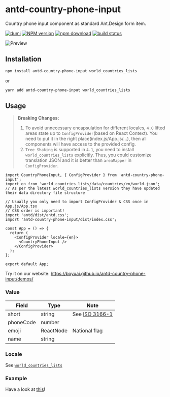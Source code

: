 # antd-country-phone-input

Country phone input component as standard Ant.Design form item.

[![dumi][dumi-image]][dumi-url] [![NPM version][npm-image]][npm-url] [![npm download][download-image]][download-url] [![build status][github-actions-image]][github-actions-url]

[dumi-image]: https://img.shields.io/badge/docs%20by-dumi-blue?style=flat-square
[dumi-url]: https://github.com/umijs/dumi
[npm-image]: https://img.shields.io/npm/v/antd-country-phone-input.svg?style=flat-square
[npm-url]: https://npmjs.org/package/antd-country-phone-input
[download-image]: https://img.shields.io/npm/dm/antd-country-phone-input.svg?style=flat-square
[download-url]: https://npmjs.org/package/antd-country-phone-input
[github-actions-image]: https://github.com/boyuai/antd-country-phone-input/workflows/CI/badge.svg
[github-actions-url]: https://github.com/boyuai/antd-country-phone-input/actions

![Preview](https://staticcdn.boyuai.com/user-assets/6074/DvBU2V96oXmxMQ45rrnKUb/2021416-171631.png!png)

## Installation

```bash
npm install antd-country-phone-input world_countries_lists
```
or
```bash
yarn add antd-country-phone-input world_countries_lists
```

## Usage

> **Breaking Changes:**
> 1. To avoid unnecessary encapsulation for different locales, `4.0` lifted areas state up to `ConfigProvider`(based on React Context). You need to put it in the right place(index.js/App.js/...), then all components will have access to the provided config.
> 2. `Tree Shaking` is supported in `4.1`, you need to install `world_countries_lists` explicitly. Thus, you could customize translation JSON and it is better than `areaMapper` in `ConfigProvider`.

```tsx | pure
import CountryPhoneInput, { ConfigProvider } from 'antd-country-phone-input';
import en from 'world_countries_lists/data/countries/en/world.json'; // As per the latest world_countries_lists version they have updated their data directory file structure

// Usually you only need to import ConfigProvider & CSS once in App.js/App.tsx
// CSS order is important!
import 'antd/dist/antd.css';
import 'antd-country-phone-input/dist/index.css';

const App = () => {
  return (
    <ConfigProvider locale={en}>
      <CountryPhoneInput />
    </ConfigProvider>
  );
};

export default App;
```

Try it on our website: https://boyuai.github.io/antd-country-phone-input/demos/

### Value

| Field | Type | Note |
| --- | ---- | --- |
| short | string | See [ISO 3166-1](https://en.wikipedia.org/wiki/ISO_3166-1_alpha-2)
| phoneCode | number |
| emoji | ReactNode | National flag
| name | string |

### Locale

See [`world_countries_lists`](https://github.com/stefangabos/world_countries)

### Example

Have a look at [this](https://github.com/boyuai/antd-country-phone-input/tree/master/example)!
